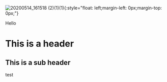 ![20200514_161518 (2)(1)(1)](https://user-images.githubusercontent.com/45133540/100412134-bacdf780-3041-11eb-9743-59d1001ce30f.jpg){:style="float: left;margin-left: 0px;margin-top: 0px;"}

Hello

# This is a header
## This is a sub header

test
